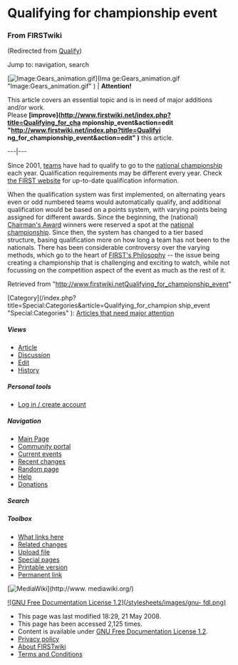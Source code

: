 # Qualifying for championship event

### From FIRSTwiki

(Redirected from [Qualify](/index.php?title=Qualify&redirect=no "Qualify" ))

Jump to: navigation, search

[![Image:Gears_animation.gif](/media/1/14/Gears_animation.gif)](Ima
ge:Gears_animation.gif "Image:Gears_animation.gif" ) |  **Attention!**  

This article covers an essential topic and is in need of major additions
and/or work.  
Please **[improve](http://www.firstwiki.net/index.php?title=Qualifying_for_cha
mpionship_event&action=edit "http://www.firstwiki.net/index.php?title=Qualifyi
ng_for_championship_event&action=edit" )** this article.  
  
---|---  
  
  
Since 2001, [teams](FIRST_Robotics_team "FIRST Robotics team" )
have had to qualify to go to the [national
championship](National_championship "National championship" ) each
year. Qualification requirements may be different every year. Check [the FIRST
website](http://www.usfirst.org/ "http://www.usfirst.org/" ) for up-to-date
qualification information.

When the qualification system was first implemented, on alternating years even
or odd numbered teams would automatically qualify, and additional
qualification would be based on a points system, with varying points being
assigned for different awards. Since the beginning, the (national) [Chairman's
Award](Chairman%27s_Award "Chairman's Award" ) winners were
reserved a spot at the [national
championship](National_championship "National championship" ).
Since then, the system has changed to a tier based structure, basing
qualification more on how long a team has not been to the nationals. There has
been considerable controversy over the varying methods, which go to the heart
of [FIRST's Philosophy](/index.php?title=FIRST%27s_philosophy&action=edit
"FIRST's philosophy" ) \-- the issue being creating a championship that is
challenging and exciting to watch, while not focussing on the competition
aspect of the event as much as the rest of it.

Retrieved from
"<http://www.firstwiki.netQualifying_for_championship_event>"

[Category](/index.php?title=Special:Categories&article=Qualifying_for_champion
ship_event "Special:Categories" ): [Articles that need major
attention](Category:Articles_that_need_major_attention
"Category:Articles that need major attention" )

##### Views

  * [Article](Qualifying_for_championship_event)
  * [Discussion](Talk:Qualifying_for_championship_event)
  * [Edit](/index.php?title=Qualifying_for_championship_event&action=edit)
  * [History](/index.php?title=Qualifying_for_championship_event&action=history)

##### Personal tools

  * [Log in / create account](/index.php?title=Special:Userlogin&returnto=Qualifying_for_championship_event)

[](Main_Page "Main Page" )

##### Navigation

  * [Main Page](Main_Page)
  * [Community portal](FIRSTwiki:Community_portal)
  * [Current events](Current_events)
  * [Recent changes](Special:Recentchanges)
  * [Random page](Special:Random)
  * [Help](Help:Contents)
  * [Donations](FIRSTwiki:Site_support)

##### Search



##### Toolbox

  * [What links here](Special:Whatlinkshere/Qualifying_for_championship_event)
  * [Related changes](Special:Recentchangeslinked/Qualifying_for_championship_event)
  * [Upload file](Special:Upload)
  * [Special pages](Special:Specialpages)
  * [Printable version](/index.php?title=Qualifying_for_championship_event&printable=yes)
  * [Permanent link](/index.php?title=Qualifying_for_championship_event&oldid=68073)

[![MediaWiki](/skins/common/images/poweredby_mediawiki_88x31.png)](http://www.
mediawiki.org/)

[![GNU Free Documentation License 1.2](/stylesheets/images/gnu-
fdl.png)](http://www.gnu.org/copyleft/fdl.html)

  * This page was last modified 18:29, 21 May 2008.
  * This page has been accessed 2,125 times.
  * Content is available under [GNU Free Documentation License 1.2](http://www.gnu.org/copyleft/fdl.html "http://www.gnu.org/copyleft/fdl.html" ).
  * [Privacy policy](FIRSTwiki:Privacy_policy "FIRSTwiki:Privacy policy" )
  * [About FIRSTwiki](FIRSTwiki:About "FIRSTwiki:About" )
  * [Terms and Conditions](FIRSTwiki:Terms_and_conditions "FIRSTwiki:Terms and conditions" )

